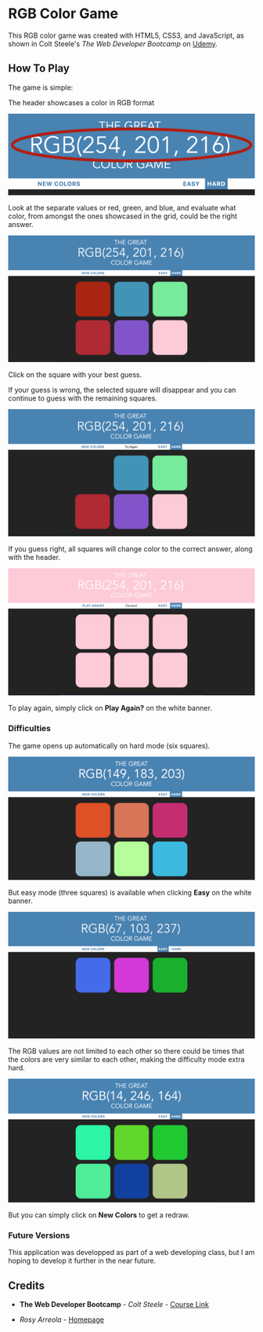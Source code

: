 # RGB Color Game

This RGB color game was created with HTML5, CSS3, and JavaScript, as shown in Colt Steele's *The Web Developer Bootcamp* on [Udemy](https://www.udemy.com/).

## How To Play

The game is simple:

The header showcases a color in RGB format


![RGB Value](images/rgbvalue.png)


Look at the separate values or red, green, and blue, and evaluate what color, from amongst the ones showcased in the grid, could be the right answer.


![Game grid](images/grid.png)


Click on the square with your best guess.

If your guess is wrong, the selected square will disappear and you can continue to guess with the remaining squares.


![Wrong guess](images/wrong.png)


If you guess right, all squares will change color to the correct answer, along with the header.


![Right guess](images/winner.png)


To play again, simply click on **Play Again?** on the white banner.

### Difficulties

The game opens up automatically on hard mode (six squares).


![Hard mode](images/hardmode.png)


But easy mode (three squares) is available when clicking **Easy** on the white banner.


![Easy mode](images/easymode.png)


The RGB values are not limited to each other so there could be times that the colors are very similar to each other, making the difficulty mode extra hard.


![Extra hard mode](images/similar.png)


But you can simply click on **New Colors** to get a redraw.

### Future Versions

This application was developped as part of a web developing class, but I am hoping to develop it further in the near future.

## Credits

* **The Web Developer Bootcamp** - *Colt Steele* - [Course Link](https://www.udemy.com/course/the-web-developer-bootcamp/)

* *Rosy Arreola* - [Homepage](https://rosyarreola.netlify.com/)





